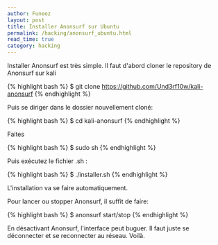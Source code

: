 ```yaml
---
author: Funeoz 
layout: post
title: Installer Anonsurf sur Ubuntu 
permalink: /hacking/anonsurf_ubuntu.html
read_time: true
category: hacking
---
```


Installer Anonsurf est très simple. 
Il faut d'abord cloner le repository de Anonsurf sur kali

{% highlight bash %} $ git clone https://github.com/Und3rf10w/kali-anonsurf {% endhighlight %}

Puis se diriger dans le dossier nouvellement cloné:

{% highlight bash %} $ cd kali-anonsurf {% endhighlight %}

Faites 

{% highlight bash %} $ sudo sh {% endhighlight %}

Puis exécutez le fichier .sh :

{% highlight bash %} $ ./installer.sh {% endhighlight %}

L'installation va se faire automatiquement.

Pour lancer ou stopper Anonsurf, il suffit de faire:

{% highlight bash %} $ anonsurf start/stop {% endhighlight %}

En désactivant Anonsurf, l'interface peut buguer. Il faut juste se déconnecter et se reconnecter au réseau. Voilà.





